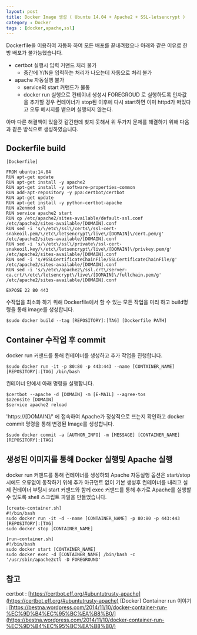 ```yaml
---
layout: post
title: Docker Image 생성 ( Ubuntu 14.04 + Apache2 + SSL-letsencrypt )
category : Docker
tags : [docker,apache,ssl]
---
```

Dockerfile을 이용하여 자동화 하여 모든 배포를 끝내려했으나 아래와 같은 이유로 한방 배포가 불가능했습니다.

  - certbot 실행시 입력 커맨드 처리 불가
    + 중간에 Y/N을 입력하는 처리가 나오는데 자동으로 처리 불가
  - apache 자동실행 불가
    + service의 start 커맨드가 불통
    + docker run 실행으로 컨테이너 생성시 FOREGROUD 로 실행하도록 인자값을 추가할 경우 컨테이너가 stop된 이후에 다시 start하면 이미 httpd가 떠있다고 오류 메시지를 뱉으며 실행되지 않는다.


아마 다른 해결책이 있을것 같긴한데 찾지 못해서 위 두가지 문제를 해결하기 위해 다음과 같은 방식으로 생성하였습니다.

Dockerfile build
----

```shell
[Dockerfile]

FROM ubuntu:14.04
RUN apt-get update
RUN apt-get install -y apache2
RUN apt-get install -y software-properties-common
RUN add-apt-repository -y ppa:certbot/certbot
RUN apt-get update
RUN apt-get install -y python-certbot-apache
RUN a2enmod ssl
RUN service apache2 start
RUN cp /etc/apache2/sites-available/default-ssl.conf /etc/apache2/sites-available/[DOMAIN].conf
RUN sed -i 's/\/etc\/ssl\/certs\/ssl-cert-snakeoil.pem/\/etc\/letsencrypt\/live\/[DOMAIN]\/cert.pem/g' /etc/apache2/sites-available/[DOMAIN].conf
RUN sed -i 's/\/etc\/ssl\/private\/ssl-cert-snakeoil.key/\/etc\/letsencrypt\/live\/[DOMAIN]\/privkey.pem/g' /etc/apache2/sites-available/[DOMAIN].conf
RUN sed -i 's/#SSLCertificateChainFile/SSLCertificateChainFile/g' /etc/apache2/sites-available/[DOMAIN].conf
RUN sed -i 's/\/etc\/apache2\/ssl.crt\/server-ca.crt/\/etc\/letsencrypt\/live\/[DOMAIN]\/fullchain.pem/g'  /etc/apache2/sites-available/[DOMAIN].conf

EXPOSE 22 80 443
```

수작업을 최소화 하기 위해 Dockerfile에서 할 수 있는 모든 작업을 미리 하고 build명령을 통해 image를 생성합니다.

```shell
$sudo docker build --tag [REPOSITORY]:[TAG] [Dockerfile PATH]
```

Container 수작업 후 commit
----
docker run 커맨드를 통해 컨테이너를 생성하고 추가 작업을 진행합니다.

```shell
$sudo docker run -it -p 80:80 -p 443:443 --name [CONTAINER_NAME] [REPOSITORY]:[TAG] /bin/bash
```

컨테이너 안에서 아래 명령을 실행합니다.

```shell
$certbot --apache -d [DOMAIN] -m [E-MAIL] --agree-tos
$a2ensite [DOMAIN]
$service apache2 reload
```

'https://[DOMAIN]/' 에 접속하여 Apache가 정상적으로 뜨는지 확인하고 docker commit 명령을 통해 변경된 Image를 생성합니다.

```shell
$sudo docker commit -a [AUTHOR_INFO] -m [MESSAGE] [CONTAINER_NAME] [REPOSITORY]:[TAG]
```

생성된 이미지를 통해 Docker 실행및 Apache 실행
----
docker run 커맨드를 통해 컨테이너를 생성하되 Apache 자동실행 옵션은 start/stop 시에도 오류없이 동작하기 위해 추가 아규먼트 없이 기본 생성후 컨테이너를 내리고 실제 컨테이너 부팅시 start 커맨드와 함께 exec 커맨드를 통해 추가로 Apache를 실행할 수 있도록 shell 스크립트 파일을 만들었습니다.    

```shell
[create-container.sh]
#!/bin/bash
sudo docker run -it -d --name [CONTAINER_NAME] -p 80:80 -p 443:443 [REPOSITORY]:[TAG]
sudo docker stop [CONTAINER_NAME]    
```

```shell
[run-container.sh]
#!/bin/bash
sudo docker start [CONTAINER_NAME]
sudo docker exec -d [CONTAINER_NAME] /bin/bash -c '/usr/sbin/apache2ctl -D FOREGROUND'
```    


참고
----
certbot : [https://certbot.eff.org/#ubuntutrusty-apache](https://certbot.eff.org/#ubuntutrusty-apache)
[Docker] Container run 이야기 :  [https://bestna.wordpress.com/2014/11/10/docker-container-run-%EC%9D%B4%EC%95%BC%EA%B8%B0/](https://bestna.wordpress.com/2014/11/10/docker-container-run-%EC%9D%B4%EC%95%BC%EA%B8%B0/)
